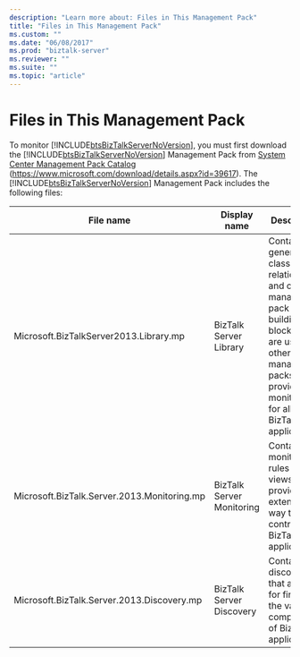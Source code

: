 ```yaml
---
description: "Learn more about: Files in This Management Pack"
title: "Files in This Management Pack"
ms.custom: ""
ms.date: "06/08/2017"
ms.prod: "biztalk-server"
ms.reviewer: ""
ms.suite: ""
ms.topic: "article"
---
```

# Files in This Management Pack
To monitor [!INCLUDE[btsBizTalkServerNoVersion](../includes/btsbiztalkservernoversion-md.md)], you must first download the [!INCLUDE[btsBizTalkServerNoVersion](../includes/btsbiztalkservernoversion-md.md)] Management Pack from [System Center Management Pack Catalog](https://www.microsoft.com/download/details.aspx?id=39617) (<https://www.microsoft.com/download/details.aspx?id=39617>). The [!INCLUDE[btsBizTalkServerNoVersion](../includes/btsbiztalkservernoversion-md.md)] Management Pack includes the following files:

|File name|Display name|Description|
|---------------|------------------|-----------------|
|Microsoft.BizTalkServer2013.Library.mp|BizTalk Server Library|Contains generic classes, relationships and other management pack building blocks that are used by other management packs to provide monitoring for all BizTalk applications.|
|Microsoft.BizTalk.Server.2013.Monitoring.mp|BizTalk Server Monitoring|Contains monitors, rules and views that provide an extensible way to control all BizTalk applications.|
|Microsoft.BizTalk.Server.2013.Discovery.mp|BizTalk Server Discovery|Contains discoveries that are used for finding the various components of BizTalk applications.|
